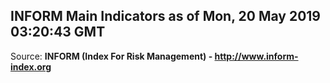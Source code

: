 ## INFORM Main Indicators as of Mon, 20 May 2019 03:20:43 GMT

Source: **INFORM (Index For Risk Management) - http://www.inform-index.org**